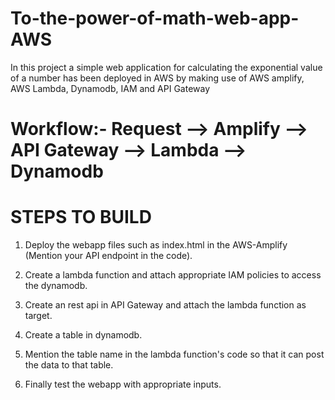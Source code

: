 # To-the-power-of-math-web-app-AWS
In this project a simple web application for calculating the exponential value of a number has been deployed in AWS by making use of AWS amplify, AWS Lambda, Dynamodb, IAM and API Gateway

# Workflow:-  Request --> Amplify --> API Gateway --> Lambda --> Dynamodb

# STEPS TO BUILD

1. Deploy the webapp files such as index.html in the AWS-Amplify (Mention your API endpoint in the code).

2. Create a lambda function and attach appropriate IAM policies to access the dynamodb.

3. Create an rest api in API Gateway and attach the lambda function as target.

4. Create a table in dynamodb.

5. Mention the table name in the lambda function's code so that it can post the data to that table.

6. Finally test the webapp with appropriate inputs. 
